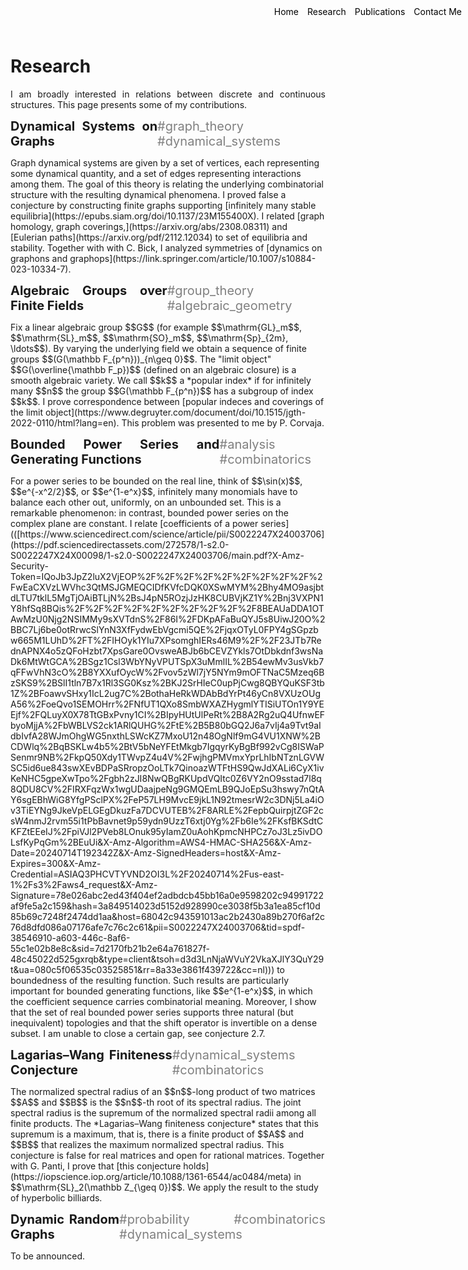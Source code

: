 <style>
.container {
    position: relative;
}

.menu {
    position: absolute;
    top: 10px;
    right: 10px;
    list-style-type: none;
    margin: 0;
    padding: 0;
}

.menu li {
    display: inline;
    margin-left: 10px;
}

.menu li:first-child {
    margin-left: 0;
}
</style>

<ul class="menu">
    <li><a href="index" style="text-decoration: none; color: black;">Home</a></li>
    <li><a href="research" style="text-decoration: none; color: black;">Research</a></li>
    <li><a href="publications" style="text-decoration: none; color: black;">Publications</a></li>
    <li><a href="mailto:davide.sclosa@gmail.com" style="text-decoration: none; color: black;">Contact Me</a></li>
</ul>




# Research
I am broadly interested in relations between discrete and continuous structures.
This page presents some of my contributions.


<p style="display: flex; justify-content: space-between; align-items: center;">
  <span style="font-weight: bold; font-size: 20px;">Dynamical Systems on Graphs </span>
  <span style="color: gray; font-size: 20px;">#graph_theory #dynamical_systems</span>
</p>
Graph dynamical systems are given by a set of vertices, each representing some dynamical quantity, and a set of edges representing interactions among them.
The goal of this theory is relating the underlying combinatorial structure with the resulting dynamical phenomena.
I proved false a conjecture by constructing finite graphs supporting [infinitely many stable equilibria](https://epubs.siam.org/doi/10.1137/23M155400X).
I related [graph homology, graph coverings,](https://arxiv.org/abs/2308.08311) and [Eulerian paths](https://arxiv.org/pdf/2112.12034) to set of equilibria and stability.
Together with with C. Bick, I analyzed symmetries of [dynamics on graphons and graphops](https://link.springer.com/article/10.1007/s10884-023-10334-7).


<p style="display: flex; justify-content: space-between; align-items: center;">
  <span style="font-weight: bold; font-size: 20px;">Algebraic Groups over Finite Fields </span>
  <span style="color: gray; font-size: 20px;">#group_theory #algebraic_geometry</span>
</p>
Fix a linear algebraic group $$G$$ (for example $$\mathrm{GL}_m$$, $$\mathrm{SL}_m$$, $$\mathrm{SO}_m$$, $$\mathrm{Sp}_{2m}, \ldots$$).
By varying the underlying field we obtain a sequence of finite groups $$(G(\mathbb F_{p^n}))_{n\geq 0}$$.
The "limit object" $$G(\overline{\mathbb F_p})$$ (defined on an algebraic closure) is a smooth algebraic variety.
We call $$k$$ a *popular index* if for infinitely many $$n$$ the group $$G(\mathbb F_{p^n})$$ has a subgroup of index $$k$$.
I prove correspondence between [popular indeces and coverings of the limit object](https://www.degruyter.com/document/doi/10.1515/jgth-2022-0110/html?lang=en).
This problem was presented to me by P. Corvaja.


<p style="display: flex; justify-content: space-between; align-items: center;">
  <span style="font-weight: bold; font-size: 20px;">Bounded Power Series and Generating Functions </span>
  <span style="color: gray; font-size: 20px;">#analysis #combinatorics</span>
</p>
For a power series to be bounded on the real line, think of $$\sin(x)$$, $$e^{-x^2/2}$$, or $$e^{1-e^x}$$,
infinitely many monomials have to balance each other out, uniformly, on an unbounded set.
This is a remarkable phenomenon: in contrast, bounded power series on the complex plane are constant.
I relate [coefficients of a power series](([https://www.sciencedirect.com/science/article/pii/S0022247X24003706](https://pdf.sciencedirectassets.com/272578/1-s2.0-S0022247X24X00098/1-s2.0-S0022247X24003706/main.pdf?X-Amz-Security-Token=IQoJb3JpZ2luX2VjEOP%2F%2F%2F%2F%2F%2F%2F%2F%2F%2FwEaCXVzLWVhc3QtMSJGMEQCIDfKVfcDQK0XSwMYM%2Bhy4MO9asjbtdLTU7tklL5MgTjOAiBTLjN%2BsJ4pN5ROzjJzHK8CUBVjKZ1Y%2Bnj3VXPN1Y8hfSq8BQis%2F%2F%2F%2F%2F%2F%2F%2F%2F%2F8BEAUaDDA1OTAwMzU0Njg2NSIMMy9sXVTdnS%2F86I%2FDKpAFaBuQYJ5s8UiwJ20O%2BBC7Lj6be0otRrwcSlYnN3XfFydwEbVgcmi5QE%2FjqxOTyL0FPY4gSGpzbw665M1LUhD%2FT%2FIHOyk1YIu7XPsomghIERs46M9%2F%2F23JTb7RednAPNX4o5zQFoHzbt7XpsGare0OvsweABJb6bCEVZYkls7OtDbkdnf3wsNaDk6MtWtGCA%2BSgz1Csl3WbYNyVPUTSpX3uMmlIL%2B54ewMv3usVkb7qFFwVhN3cO%2B8YXXufOycW%2Fvov5zWl7jY5NYm9mOFTNaC5Mzeq6BzSKS9%2BSlI1tln7B7x1Rl3SG0Ksz%2BKJ2SrHIeC0upPjCwg8QBYQuKSF3tb1Z%2BFoawvSHxy1IcL2ug7C%2BothaHeRkWDAbBdYrPt46yCn8VXUzOUgA56%2FoeQvo1SEMOHrr%2FNfUT1QXo8SmbWXAZHygmlYTISiUTOn1Y9YEEjf%2FQLuyX0X78TtGBxPvny1CI%2BIpyHUtUlPeRt%2B8A2Rg2uQ4UfnwEFbyoMjjA%2FbWBLVS2ck1ARlQUHG%2FtE%2B5B80bGQ2J6a7vIj4a9Tvt9aIdbIvfA28WJmOhgWG5nxthLSWcKZ7MxoU12n48OgNlf9mG4VU1XNW%2BCDWlq%2BqBSKLw4b5%2BtV5bNeYFEtMkgb7IgqyrKyBgBf992vCg8ISWaPSenmr9NB%2FkpQ50Xdy1TWvpZ4u4V%2FwjhgPMVmxYprLhIbNTznLGVWSC5id6ue843swXEvBDPaSRropzOoLTk7QinoazWTFtHS9QwJdXALi6CyX1ivKeNHC5gpeXwTpo%2Fgbh2zJI8NwQBgRKUpdVQItc0Z6VY2nO9sstad7l8q8QDU8CV%2FIRXFqzWx1wgUDaajpeNg9GMQEmLB9QJoEpSu3hswy7nQtAY6sgEBhWiG8YfgPSclPX%2FeP57LH9MvcE9jkL1N92tmesrW2c3DNj5La4iOv3TiEYNg9JkeVpELGEgDkuzFa7DCVUTEB%2F8ARLE%2FepbQuirpjtZGF2csW4nmJ2rvm55i1tPbBavnet9p59ydn9UzzT6xtj0Yg%2Fb6Ie%2FKsfBKSdtCKFZtEEeIJ%2FpiVJl2PVeb8LOnuk95yIamZ0uAohKpmcNHPCz7oJ3Lz5ivDOLsfKyPqGm%2BEuUi&X-Amz-Algorithm=AWS4-HMAC-SHA256&X-Amz-Date=20240714T192342Z&X-Amz-SignedHeaders=host&X-Amz-Expires=300&X-Amz-Credential=ASIAQ3PHCVTYVND2OI3L%2F20240714%2Fus-east-1%2Fs3%2Faws4_request&X-Amz-Signature=78e026abc2ed43f404ef2adbdcb45bb16a0e9598202c94991722af9fe5a2c159&hash=3a849514023d5152d928990ce3038f5b3a1ea85cf10d85b69c7248f2474dd1aa&host=68042c943591013ac2b2430a89b270f6af2c76d8dfd086a07176afe7c76c2c61&pii=S0022247X24003706&tid=spdf-38546910-a603-446c-8af6-55c1e02b8e8c&sid=7d2170fb21b2e64a761827f-48c45022d525gxrqb&type=client&tsoh=d3d3LnNjaWVuY2VkaXJlY3QuY29t&ua=080c5f06535c03525851&rr=8a33e3861f439722&cc=nl))) to boundedness of the resulting function.
Such results are particularly important for bounded generating functions, like $$e^{1-e^x}$$, in which the coefficient sequence carries combinatorial meaning.
Moreover, I show that the set of real bounded power series supports three natural (but inequivalent) topologies and that the shift operator is invertible on a dense subset.
I am unable to close a certain gap, see conjecture 2.7.


<p style="display: flex; justify-content: space-between; align-items: center;">
  <span style="font-weight: bold; font-size: 20px;">Lagarias–Wang Finiteness Conjecture </span>
  <span style="color: gray; font-size: 20px;">#dynamical_systems #combinatorics</span>
</p>
The normalized spectral radius of an $$n$$-long product of two matrices $$A$$ and $$B$$ is the $$n$$-th root of its spectral radius.
The joint spectral radius is the supremum of the normalized spectral radii among all finite products.
The *Lagarias–Wang finiteness conjecture* states that this supremum is a maximum, that is, there is a finite product of $$A$$ and $$B$$ that realizes
the maximum normalized spectral radius. This conjecture is false for real matrices and open for rational matrices.
Together with G. Panti, I prove that [this conjecture holds](https://iopscience.iop.org/article/10.1088/1361-6544/ac0484/meta) in $$\mathrm{SL}_2(\mathbb Z_{\geq 0})$$.
We apply the result to the study of hyperbolic billiards.


<p style="display: flex; justify-content: space-between; align-items: center;">
  <span style="font-weight: bold; font-size: 20px;">Dynamic Random Graphs </span>
  <span style="color: gray; font-size: 20px;">#probability #combinatorics #dynamical_systems</span>
</p>
To be announced.


<script
  src="https://cdn.mathjax.org/mathjax/latest/MathJax.js?config=TeX-AMS-MML_HTMLorMML"
  type="text/javascript">
</script>


<style>
	p {
    text-align: justify;
}
</style>

